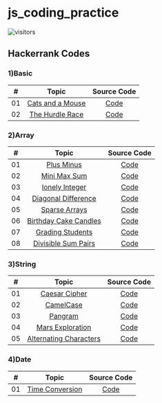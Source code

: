 # js_coding_practice

![visitors](https://visitor-badge.glitch.me/badge?page_id=lokeshjawale96.js_coding_practice)

## Hackerrank Codes

### 1)Basic

|  #  |            Topic             | Source Code |
| :-: | :----------------------------: | :-------: |
| 01  |    [Cats and a Mouse](https://www.hackerrank.com/challenges/cats-and-a-mouse/problem?isFullScreen=true)      | [Code](./hackerrank/basic/Cats_And_Mouse.js)  |
| 02  |    [The Hurdle Race](https://www.hackerrank.com/challenges/the-hurdle-race/problem?h_r=profile)      | [Code](./hackerrank/basic/the_Hurdle_Race.js)  |

### 2)Array

|  #  |            Topic             | Source Code |
| :-: | :----------------------------: | :-------: |
| 01  |    [Plus Minus](https://www.hackerrank.com/challenges/one-week-preparation-kit-plus-minus/problem?isFullScreen=true&h_l=interview&playlist_slugs%5B%5D=preparation-kits&playlist_slugs%5B%5D=one-week-preparation-kit&playlist_slugs%5B%5D=one-week-day-one)      | [Code](./hackerrank/array/plus_Minus.js)  |
| 02  |    [Mini Max Sum](https://www.hackerrank.com/challenges/one-week-preparation-kit-mini-max-sum/problem?isFullScreen=true&h_l=interview&playlist_slugs%5B%5D=preparation-kits&playlist_slugs%5B%5D=one-week-preparation-kit&playlist_slugs%5B%5D=one-week-day-one)    | [Code](./hackerrank/array/mini_Max_Sum.js)  |
| 03  |    [lonely Integer](https://www.hackerrank.com/challenges/one-week-preparation-kit-lonely-integer/problem?isFullScreen=true&h_l=interview&playlist_slugs%5B%5D=preparation-kits&playlist_slugs%5B%5D=one-week-preparation-kit&playlist_slugs%5B%5D=one-week-day-two)    | [Code](./hackerrank/array/lonely_Integer.js)  |
| 04  |    [Diagonal Difference](https://www.hackerrank.com/challenges/one-week-preparation-kit-diagonal-difference/problem?isFullScreen=true&h_l=interview&playlist_slugs%5B%5D=preparation-kits&playlist_slugs%5B%5D=one-week-preparation-kit&playlist_slugs%5B%5D=one-week-day-two)  | [Code](./hackerrank/array/diagonal_Difference.js)  |
| 05 |    [Sparse Arrays](https://www.hackerrank.com/challenges/one-month-preparation-kit-sparse-arrays/problem?isFullScreen=true&h_l=interview&playlist_slugs%5B%5D=preparation-kits&playlist_slugs%5B%5D=one-month-preparation-kit&playlist_slugs%5B%5D=one-month-week-one)  | [Code](./hackerrank/array/sparse_Arrays.js)  |
| 06 |    [Birthday Cake Candles](https://www.hackerrank.com/challenges/birthday-cake-candles/problem?isFullScreen=true)  | [Code](./hackerrank/array/Birthday_Cake_Candles.js)  |
| 07 |    [Grading Students](https://www.hackerrank.com/challenges/grading/problem?isFullScreen=true)  | [Code](./hackerrank/array/Grading_Students.js)  |
| 08 |    [Divisible Sum Pairs](https://www.hackerrank.com/challenges/divisible-sum-pairs/problem?isFullScreen=true)  | [Code](./hackerrank/array/divisible_Sum_Pairs.js)  |

### 3)String

|  #  |            Topic             | Source Code |
| :-: | :----------------------------: | :-------: |
| 01  |    [Caesar Cipher](https://www.hackerrank.com/challenges/one-week-preparation-kit-caesar-cipher-1/problem?isFullScreen=true&h_l=interview&playlist_slugs%5B%5D=preparation-kits&playlist_slugs%5B%5D=one-week-preparation-kit&playlist_slugs%5B%5D=one-week-day-three)      | [Code](./hackerrank/string/caesar_Cipher.js)  |
| 02  |    [CamelCase](https://www.hackerrank.com/challenges/camelcase/problem?isFullScreen=true)      | [Code](./hackerrank/string/camelCase.js)  |
| 03  |    [Pangram](https://www.hackerrank.com/challenges/pangrams/problem?isFullScreen=true)      | [Code](./hackerrank/string/pangram.js)  |
| 04  |    [Mars Exploration](https://www.hackerrank.com/challenges/mars-exploration/problem?isFullScreen=true)      | [Code](./hackerrank/string/marksExploration.js)  |
| 05  |    [Alternating Characters](https://www.hackerrank.com/challenges/alternating-characters/problem?isFullScreen=true)      | [Code](./hackerrank/string/alternatingCharatcters.js)  |

### 4)Date

|  #  |            Topic             | Source Code |
| :-: | :----------------------------: | :-------: |
| 01  |    [Time Conversion](https://www.hackerrank.com/challenges/one-week-preparation-kit-time-conversion/problem?isFullScreen=true&h_l=interview&playlist_slugs%5B%5D=preparation-kits&playlist_slugs%5B%5D=one-week-preparation-kit&playlist_slugs%5B%5D=one-week-day-one)      | [Code](./hackerrank/date/timeConversion.js)  |
